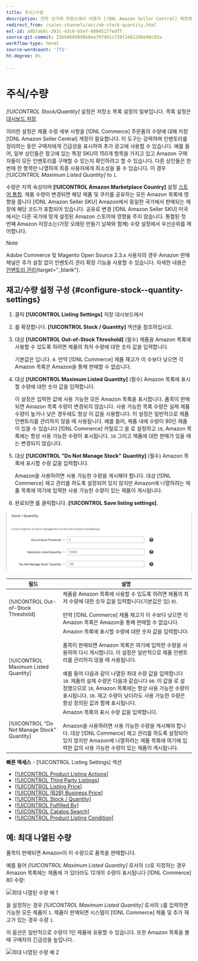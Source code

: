 ```yaml
---
title: 주식/수량
description: 전자 상거래 저장소에서 사용자 [!DNL Amazon Seller Central] 계정에서 재고/수량 설정을 업데이트합니다.
redirect_from: /sales-channels/asc/ob-stock-quantity.html
exl-id: a8b7ab6c-393c-43c6-b5ef-68845177edff
source-git-commit: 15b9468d090b6ee79fd91c729f2481296e98c93a
workflow-type: tm+mt
source-wordcount: '771'
ht-degree: 0%

---
```


# 주식/수량

*[!UICONTROL Stock/Quantity]* 설정은 저장소 목록 설정의 일부입니다. 목록 설정은 [대시보드 저장](./amazon-store-dashboard.md).

이러한 설정은 제품 수량 세부 사항을 [!DNL Commerce] 주문품의 수량에 대해 저장 [!DNL Amazon Seller Central] 계정이 필요합니다. 이 도구는 강력하며 인벤토리를 정리하는 동안 구매자에게 긴급성을 표시하여 추가 광고에 사용할 수 있습니다. 예를 들어, 일부 상인들은 창고에 있는 특정 SKU의 150개 항목을 가지고 있고 Amazon 구매자들이 모든 인벤토리를 구매할 수 있는지 확인하려고 할 수 있습니다. 다른 상인들은 한 번에 한 항목만 나열하여 최종 사용자에게 희소성을 줄 수 있습니다. 이 경우 *[!UICONTROL Maximum Listed Quantity]* to `1`.

수량은 지역 속성이며 **[!UICONTROL Amazon Marketplace Country]** 설정 [스토어 통합](./store-integration.md). 제품 수량이 변경되면 해당 제품 및 쿠키를 공유하는 모든 Amazon 목록에 영향을 줍니다 [!DNL Amazon Seller SKU] Amazon에서 동일한 국가에서 판매되는 매장에 해당 코드가 포함되어 있습니다. 공유로 변경 [!DNL Amazon Seller SKU] 미국에서는 다른 국가에 맞게 설정된 Amazon 스토어에 영향을 주지 않습니다. 통합된 첫 번째 Amazon 저장소는(가장 오래된 만들기 날짜와 함께) 수량 설정에서 우선순위를 제어합니다.

>[!NOTE]
>
>Adobe Commerce 및 Magento Open Source 2.3.x 사용자의 경우 Amazon 판매 채널은 추가 설정 없이 인벤토리 관리 확장 기능을 사용할 수 있습니다. 자세한 내용은 [인벤토리 관리](https://docs.magento.com/user-guide/v2.3/catalog/inventory-management.html){target=&quot;_blank&quot;}.

## 재고/수량 설정 구성 {#configure-stock--quantity-settings}

1. 클릭 **[!UICONTROL Listing Settings]** 저장 대시보드에서

1. 를 확장합니다. **[!UICONTROL Stock / Quantity]** 섹션을 참조하십시오.

1. 대상 **[!UICONTROL Out-of-Stock Threshold]** (필수) 제품을 Amazon 목록에 사용할 수 있도록 하려면 제품의 최저 수량에 대한 숫자 값을 입력합니다.

   기본값은 입니다. `0`. 만약 [!DNL Commerce] 제품 재고가 이 수보다 낮으면 각 Amazon 목록은 Amazon을 통해 판매할 수 없습니다.

1. 대상 **[!UICONTROL Maximum Listed Quantity]** (필수) Amazon 목록에 표시할 수량에 대한 숫자 값을 입력합니다.

   이 설정은 입력한 값에 사용 가능한 모든 Amazon 목록을 표시합니다. 품목이 판매되면 Amazon 목록 수량이 변경되지 않습니다. 사용 가능한 목록 수량은 실제 제품 수량이 높거나 낮은 경우에도 항상 이 값을 사용합니다. 이 설정은 일반적으로 제품 인벤토리를 관리하지 않을 때 사용됩니다. 예를 들어, 제품 내에 수량이 80인 제품이 있을 수 있습니다 [!DNL Commerce] 카탈로그 을 로 설정하고 `10`, Amazon 목록에는 항상 사용 가능한 수량이 표시됩니다. `10` 그리고 제품에 대한 판매가 있을 때는 변경되지 않습니다.

1. 대상 **[!UICONTROL "Do Not Manage Stock" Quantity]** (필수) Amazon 목록에 표시할 수량 값을 입력합니다.

   Amazon을 사용하려면 사용 가능한 수량을 게시해야 합니다. 대상 [!DNL Commerce] 재고 관리를 하도록 설정되어 있지 않지만 Amazon에 나열하려는 제품 목록에 여기에 입력한 사용 가능한 수량이 있는 제품이 게시됩니다.

1. 완료되면 를 클릭합니다. **[!UICONTROL Save listing settings]**.

![주식/수량 설정](assets/amazon-stock-quantity.png)

| 필드 | 설명 |
|---|---|
| [!UICONTROL Out-of-Stock Threshold] | 제품을 Amazon 목록에 사용할 수 있도록 하려면 제품의 최저 수량에 대한 숫자 값을 입력합니다(기본값은 임) `0`).<br><br>만약 [!DNL Commerce] 제품 재고가 이 수보다 낮으면 각 Amazon 목록은 Amazon을 통해 판매할 수 없습니다. |
| [!UICONTROL Maximum Listed Quantity] | Amazon 목록에 표시할 수량에 대한 숫자 값을 입력합니다.<br><br>품목이 판매되면 Amazon 목록은 여기에 입력한 수량을 사용하여 다시 게시합니다. 이 설정은 일반적으로 제품 인벤토리를 관리하지 않을 때 사용됩니다.<br><br>예를 들어 다음과 같이 나열된 최대 수량 값을 입력합니다 `10`. 제품의 실제 수량은 다음과 같습니다 `80`. 이 값을 로 설정했으므로 `10`, Amazon 목록에는 항상 사용 가능한 수량이 표시됩니다. `10`. 재고 수량이 낮더라도 사용 가능한 수량은 항상 정의된 값과 함께 표시됩니다. |
| [!UICONTROL "Do Not Manage Stock" Quantity] | Amazon 목록의 표시 수량 값을 입력합니다.<br><br>Amazon을 사용하려면 사용 가능한 수량을 게시해야 합니다. 대상 [!DNL Commerce] 재고 관리를 하도록 설정되어 있지 않지만 Amazon에 나열하려는 제품 목록에 여기에 입력한 값의 사용 가능한 수량이 있는 제품이 게시됩니다. |

**빠른 액세스** - [!UICONTROL Listing Settings] 섹션

- [[!UICONTROL Product Listing Actions]](./product-listing-actions.md)
- [[!UICONTROL Third Party Listings]](./third-party-listing-settings.md)
- [[!UICONTROL Listing Price]](./listing-price.md)
- [[!UICONTROL (B2B) Business Price]](./business-pricing.md)
- [[!UICONTROL Stock / Quantity]](./stock-quantity.md)
- [[!UICONTROL Fulfilled By]](./fulfilled-by.md)
- [[!UICONTROL Catalog Search]](./catalog-search.md)
- [[!UICONTROL Product Listing Condition]](./product-listing-condition.md)

## 예: 최대 나열된 수량

품목이 판매되면 Amazon이 이 수량으로 품목을 판매합니다.

예를 들어 *[!UICONTROL Maximum Listed Quantity]* 로서의 `12`로 지정하는 경우 Amazon 목록에는 제품에 가 있더라도 12개의 수량이 표시됩니다 [!DNL Commerce] 80 수량:

![최대 나열된 수량 예 1](assets/amazon-max-listed-quantity.png)

을 설정하는 경우 *[!UICONTROL Maximum Listed Quantity]* 로서의 `1`를 입력하면 가능한 모든 제품이 `1`. 제품이 판매되면 시스템이 [!DNL Commerce] 제품 및 추가 재고가 있는 경우 수량 `1`.

이 옵션은 일반적으로 수량이 1인 제품에 유용할 수 있습니다. 또한 Amazon 목록을 볼 때 구매자의 긴급성을 높입니다.

![최대 나열된 수량 예 2](assets/amazon-max-listed-quantity-1.png)
